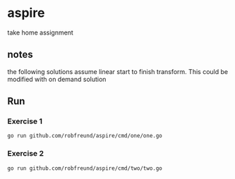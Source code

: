# aspire 

take home assignment

## notes 

the following solutions assume linear start to finish transform. This could be modified with on demand solution

## Run

### Exercise 1

    go run github.com/robfreund/aspire/cmd/one/one.go


### Exercise 2

    go run github.com/robfreund/aspire/cmd/two/two.go